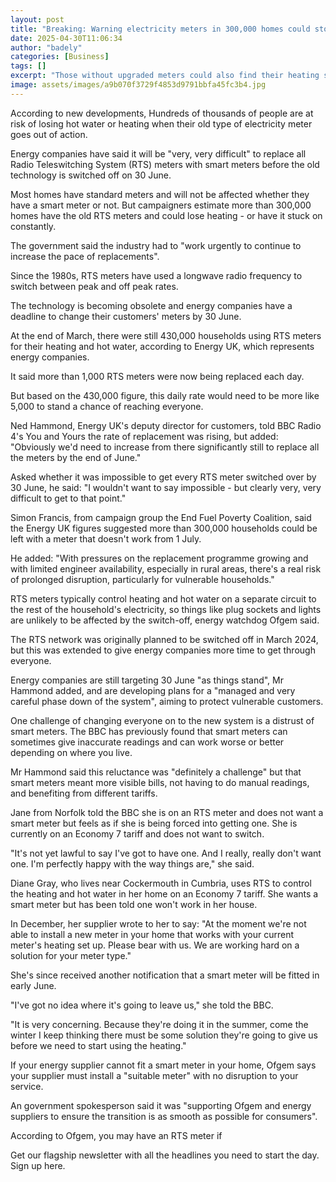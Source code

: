 ```yaml
---
layout: post
title: "Breaking: Warning electricity meters in 300,000 homes could stop working"
date: 2025-04-30T11:06:34
author: "badely"
categories: [Business]
tags: []
excerpt: "Those without upgraded meters could also find their heating stuck on or off, energy watchdog Ofgem warns."
image: assets/images/a9b070f3729f4853d9791bbfa45fc3b4.jpg
---
```


According to new developments, Hundreds of thousands of people are at risk of losing hot water or heating when their old type of electricity meter goes out of action.

Energy companies have said it will be "very, very difficult" to replace all Radio Teleswitching System (RTS) meters with smart meters before the old technology is switched off on 30 June.

Most homes have standard meters and will not be affected whether they have a smart meter or not. But campaigners estimate more than 300,000 homes have the old RTS meters and could lose heating - or have it stuck on constantly.

The government said the industry had to "work urgently to continue to increase the pace of replacements".

Since the 1980s, RTS meters have used a longwave radio frequency to switch between peak and off peak rates.

The technology is becoming obsolete and energy companies have a deadline to change their customers' meters by 30 June.

At the end of March, there were still 430,000 households using RTS meters for their heating and hot water, according to Energy UK, which represents energy companies.

It said more than 1,000 RTS meters were now being replaced each day.

But based on the 430,000 figure, this daily rate would need to be more like 5,000 to stand a chance of reaching everyone.

Ned Hammond, Energy UK's deputy director for customers, told BBC Radio 4's You and Yours the rate of replacement was rising, but added: "Obviously we'd need to increase from there significantly still to replace all the meters by the end of June."

Asked whether it was impossible to get every RTS meter switched over by 30 June, he said: "I wouldn't want to say impossible - but clearly very, very difficult to get to that point."

Simon Francis, from campaign group the End Fuel Poverty Coalition, said the Energy UK figures suggested more than 300,000 households could be left with a meter that doesn't work from 1 July.

He added: "With pressures on the replacement programme growing and with limited engineer availability, especially in rural areas, there's a real risk of prolonged disruption, particularly for vulnerable households."

RTS meters typically control heating and hot water on a separate circuit to the rest of the household's electricity, so things like plug sockets and lights are unlikely to be affected by the switch-off, energy watchdog Ofgem said.

The RTS network was originally planned to be switched off in March 2024, but this was extended to give energy companies more time to get through everyone.

Energy companies are still targeting 30 June "as things stand", Mr Hammond added, and are developing plans for a "managed and very careful phase down of the system", aiming to protect vulnerable customers.

One challenge of changing everyone on to the new system is a distrust of smart meters. The BBC has previously found that smart meters can sometimes give inaccurate readings and can work worse or better depending on where you live.

Mr Hammond said this reluctance was "definitely a challenge" but that smart meters meant more visible bills, not having to do manual readings, and benefiting from different tariffs.

Jane from Norfolk told the BBC she is on an RTS meter and does not want a smart meter but feels as if she is being forced into getting one. She is currently on an Economy 7 tariff and does not want to switch.

"It's not yet lawful to say I've got to have one. And I really, really don't want one. I'm perfectly happy with the way things are," she said.

Diane Gray, who lives near Cockermouth in Cumbria, uses RTS to control the heating and hot water in her home on an Economy 7 tariff. She wants a smart meter but has been told one won't work in her house.

In December, her supplier wrote to her to say: "At the moment we're not able to install a new meter in your home that works with your current meter's heating set up. Please bear with us. We are working hard on a solution for your meter type."

She's since received another notification that a smart meter will be fitted in early June.

"I've got no idea where it's going to leave us," she told the BBC.

"It is very concerning. Because they're doing it in the summer, come the winter I keep thinking there must be some solution they're going to give us before we need to start using the heating."

If your energy supplier cannot fit a smart meter in your home, Ofgem says your supplier must install a "suitable meter" with no disruption to your service.

An government spokesperson said it was "supporting Ofgem and energy suppliers to ensure the transition is as smooth as possible for consumers".

According to Ofgem, you may have an RTS meter if

Get our flagship newsletter with all the headlines you need to start the day. Sign up here.

